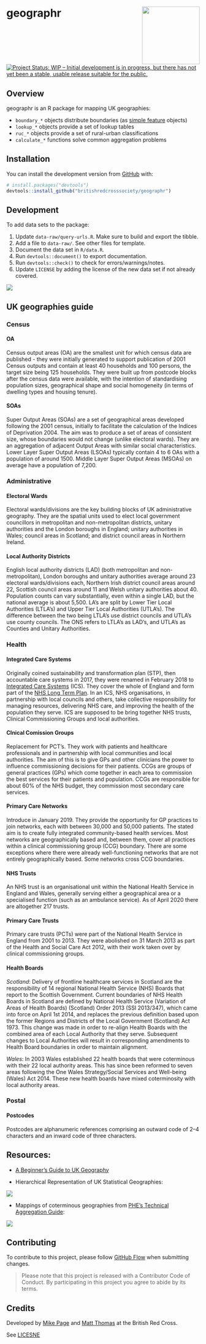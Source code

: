 
<!-- README.md is generated from README.Rmd. Please edit that file -->

# geographr <img src='man/figures/logo-new.png' align="right" height="150" /></a>

<!-- badges: start -->

[![Project Status: WIP – Initial development is in progress, but there
has not yet been a stable, usable release suitable for the
public.](https://www.repostatus.org/badges/latest/wip.svg)](https://www.repostatus.org/#wip)
<!-- badges: end -->

## Overview

geographr is an R package for mapping UK geographies:

-   `boundary_*` objects distribute boundaries (as [simple
    feature](https://r-spatial.github.io/sf/) objects)
-   `lookup_*` objects provide a set of lookup tables
-   `ruc_*` objects provide a set of rural-urban classifications
-   `calculate_*` functions solve common aggregation problems

## Installation

You can install the development version from
[GitHub](https://github.com/) with:

``` r
# install.packages("devtools")
devtools::install_github("britishredcrosssociety/geographr")
```

## Development

To add data sets to the package:

1.  Update `data-raw/query-urls.R`. Make sure to build and export the
    tibble.
2.  Add a file to `data-raw/`. See other files for template.
3.  Document the data set in `R/data.R`.
4.  Run `devtools::document()` to export documentation.
5.  Run `devtools::check()` to check for errors/warnings/notes.
6.  Update `LICENSE` by adding the license of the new data set if not
    already covered.

<img src='man/figures/file-structure.png' align="centre"/>

## UK geographies guide

### Census

#### OA

Census output areas (OA) are the smallest unit for which census data are
published - they were initially generated to support publication of 2001
Census outputs and contain at least 40 households and 100 persons, the
target size being 125 households. They were built up from postcode
blocks after the census data were available, with the intention of
standardising population sizes, geographical shape and social
homogeneity (in terms of dwelling types and housing tenure).

#### SOAs

Super Output Areas (SOAs) are a set of geographical areas developed
following the 2001 census, initially to facilitate the calculation of
the Indices of Deprivation 2004. The aim was to produce a set of areas
of consistent size, whose boundaries would not change (unlike electoral
wards). They are an aggregation of adjacent Output Areas with similar
social characteristics. Lower Layer Super Output Areas (LSOAs) typically
contain 4 to 6 OAs with a population of around 1500. Middle Layer Super
Output Areas (MSOAs) on average have a population of 7,200.

### Administrative

#### Electoral Wards

Electoral wards/divisions are the key building blocks of UK
administrative geography. They are the spatial units used to elect local
government councillors in metropolitan and non-metropolitan districts,
unitary authorities and the London boroughs in England; unitary
authorities in Wales; council areas in Scotland; and district council
areas in Northern Ireland.

#### Local Authority Districts

English local authority districts (LAD) (both metropolitan and
non-metropolitan), London boroughs and unitary authorities average
around 23 electoral wards/divisions each, Northern Irish district
council areas around 22, Scottish council areas around 11 and Welsh
unitary authorities about 40. Population counts can vary substantially,
even within a single LAD, but the national average is about 5,500. LA’s
are split by Lower Tier Local Authorities (LTLA’s) and Upper Tier Local
Authorities (UTLA’s). The difference between the two being LTLA’s use
district councils and UTLA’s use county councils. The ONS refers to
LTLA’s as LAD’s, and UTLA’s as Counties and Unitary Authorities.

### Health

#### Integrated Care Systems

Originally coined sustainability and transformation plan (STP), then
accountable care systems in 2017, they were renamed in February 2018 to
[Integrated Care
Systems](https://www.england.nhs.uk/integratedcare/integrated-care-systems/)
(ICS). They cover the whole of England and form part of the [NHS Long
Term Plan](https://en.wikipedia.org/wiki/NHS_Long_Term_Plan). In an ICS,
NHS organisations, in partnership with local councils and others, take
collective responsibility for managing resources, delivering NHS care,
and improving the health of the population they serve. ICS are supposed
to be bring together NHS trusts, Clinical Commissioning Groups and local
authorities.

#### Clnical Comission Groups

Replacement for PCT’s. They work with patients and healthcare
professionals and in partnership with local communities and local
authorities. The aim of this is to give GPs and other clinicians the
power to influence commissioning decisions for their patients. CCGs are
groups of general practices (GPs) which come together in each area to
commission the best services for their patients and population. CCGs are
responsible for about 60% of the NHS budget, they commission most
secondary care services.

#### Primary Care Networks

Introduce in January 2019. They provide the opportunity for GP practices
to join networks, each with between 30,000 and 50,000 patients. The
stated aim is to create fully integrated community-based health
services. Most networks are geographically based and, between them,
cover all practices within a clinical commissioning group (CCG)
boundary. There are some exceptions where there were already
well-functioning networks that are not entirely geographically based.
Some networks cross CCG boundaries.

#### NHS Trusts

An NHS trust is an organisational unit within the National Health
Service in England and Wales, generally serving either a geographical
area or a specialised function (such as an ambulance service). As of
April 2020 there are altogether 217 trusts.

#### Primary Care Trusts

Primary care trusts (PCTs) were part of the National Health Service in
England from 2001 to 2013. They were abolished on 31 March 2013 as part
of the Health and Social Care Act 2012, with their work taken over by
clinical commissioning groups.

#### Health Boards

*Scotland*: Delivery of frontline healthcare services in Scotland are
the responsibility of 14 regional National Health Service (NHS) Boards
that report to the Scottish Government. Current boundaries of NHS Health
Boards in Scotland are defined by National Health Service (Variation of
Areas of Health Boards) (Scotland) Order 2013 (SSI 2013/347), which came
into force on April 1st 2014, and replaces the previous definition based
upon the former Regions and Districts of the Local Government (Scotland)
Act 1973. This change was made in order to re-align Health Boards with
the combined area of each Local Authority that they serve. Subsequent
changes to Local Authorities will result in corresponding amendments to
Health Board boundaries in order to maintain alignment.

*Wales*: In 2003 Wales established 22 health boards that were
coterminous with their 22 local authority areas. This has since been
reformed to seven areas following the One Wales Strategy/Social Services
and Well-being (Wales) Act 2014. These new health boards have mixed
coterminosity with local authority areas.

### Postal

#### Postcodes

Postcodes are alphanumeric references comprising an outward code of 2–4
characters and an inward code of three characters.

## Resources:

-   [A Beginner’s Guide to UK
    Geography](misc/a-beginners-guide-to-uk-geography-2020-v1.0.pdf)

-   Hierarchical Representation of UK Statistical Geographies:

<img src='man/figures/hierarchy-poster.png' align="centre"/>

-   Mappings of coterminous geographies from [PHE’s Technical
    Aggregation Guide](https://fingertips.phe.org.uk/profile/guidance):

<img src='man/figures/coterminous-geographies.png' align="centre"/>

## Contributing

To contribute to this project, please follow [GitHub
Flow](https://guides.github.com/introduction/flow/) when submitting
changes.

> Please note that this project is released with a Contributor Code of
> Conduct. By participating in this project you agree to abide by its
> terms.

## Credits

Developed by [Mike Page](https://github.com/MikeJohnPage) and [Matt
Thomas](https://twitter.com/matthewgthomas) at the British Red Cross.

See [LICESNE](/LICENSE)
